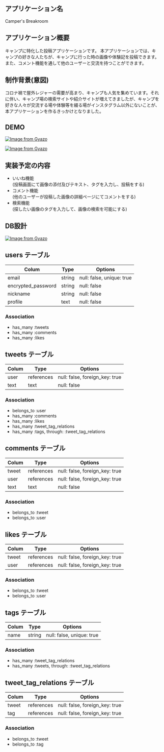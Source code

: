 ## アプリケーション名
Camper's Breakroom

## アプリケーション概要
キャンプに特化した投稿アプリケーションです。
本アプリケーションでは、キャンプの好きな人たちが、キャンプに行った時の画像や体験記を投稿できます。また、コメント機能を通して他のユーザーと交流を持つことができます。

## 制作背景(意図)
コロナ禍で屋外レジャーの需要が高まり、キャンプも人気を集めています。それに伴い、キャンプ場の検索サイトや紹介サイトが増えてきましたが、キャンプを好きな人々が交流する場や体験等を綴る場がインスタグラム以外にないことが、本アプリケーションを作るきっかけとなりました。


## DEMO
[![Image from Gyazo](https://i.gyazo.com/23ea6e8d9040251ae00904a67dfe8f93.gif)](https://gyazo.com/23ea6e8d9040251ae00904a67dfe8f93)

[![Image from Gyazo](https://i.gyazo.com/8d4c86d3766210dd3013d10e09726e5b.gif)](https://gyazo.com/8d4c86d3766210dd3013d10e09726e5b)

## 実装予定の内容
- いいね機能<br>
(投稿画面にて画像の添付及びテキスト、タグを入力し、投稿をする)
- コメント機能<br>
(他のユーザーが投稿した画像の詳細ページにてコメントをする)
- 検索機能<br>
(探したい画像のタグを入力して、画像の検索を可能にする)

## DB設計
[![Image from Gyazo](https://i.gyazo.com/55dd2f4f022322e3c5692043ea44d58e.png)](https://gyazo.com/55dd2f4f022322e3c5692043ea44d58e)

## users テーブル


| Colum              | Type   | Options                   |
| ------------------ | ------ | ------------------------- |  
| email              | string | null: false, unique: true |
| encrypted_password | string | null: false               |
| nickname           | string | null: false               |
| profile            | text   | null: false               |

### Association

- has_many :tweets
- has_many :comments
- has_many :likes


## tweets テーブル

| Colum              | Type       | Options                        |
| ------------------ | ---------- | ------------------------------ |  
| user               | references | null: false, foreign_key: true |
| text               | text       | null: false                    |

### Association

- belongs_to :user
- has_many :comments
- has_many :likes
- has_many :tweet_tag_relations
- has_many :tags, through: :tweet_tag_relations


## comments テーブル

| Colum              | Type       | Options                        |
| ------------------ | ---------- | ------------------------------ |  
| tweet              | references | null: false, foreign_key: true |
| user               | references | null: false, foreign_key: true |
| text               | text       | null: false                    |

### Association

- belongs_to :tweet
- belongs_to :user


## likes テーブル

| Colum              | Type       | Options                        |
| ------------------ | ---------- | ------------------------------ |  
| tweet              | references | null: false, foreign_key: true |
| user               | references | null: false, foreign_key: true |

### Association

- belongs_to :tweet
- belongs_to :user


## tags テーブル

| Colum              | Type       | Options                        |
| ------------------ | ---------- | ------------------------------ |  
| name               | string     | null: false, unique: true      |

### Association

- has_many :tweet_tag_relations
- has_many :tweets, through: :tweet_tag_relations


## tweet_tag_relations テーブル

| Colum              | Type       | Options                        |
| ------------------ | ---------- | ------------------------------ |  
| tweet              | references | null: false, foreign_key: true |
| tag                | references | null: false, foreign_key: true |

### Association

- belongs_to :tweet
- belongs_to :tag

